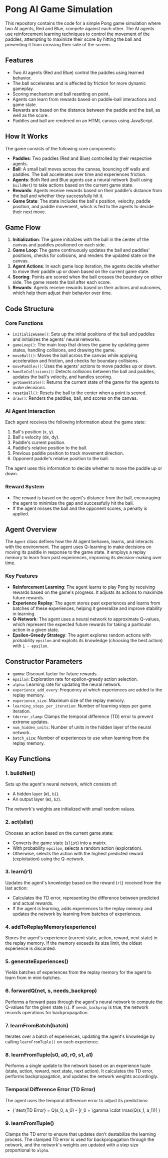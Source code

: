 # Pong AI Game Simulation

This repository contains the code for a simple Pong game simulation where two AI agents, Red and Blue, compete against each other. The AI agents use reinforcement learning techniques to control the movement of the paddles, attempting to maximize their score by hitting the ball and preventing it from crossing their side of the screen.

## Features

- Two AI agents (Red and Blue) control the paddles using learned behavior.
- The ball accelerates and is affected by friction for more dynamic gameplay.
- Scoring mechanism and ball resetting on point.
- Agents can learn from rewards based on paddle-ball interactions and game state.
- Rewards are based on the distance between the paddle and the ball, as well as the score.
- Paddles and ball are rendered on an HTML canvas using JavaScript.

## How It Works

The game consists of the following core components:

- **Paddles**: Two paddles (Red and Blue) controlled by their respective agents.
- **Ball**: A small ball moves across the canvas, bouncing off walls and paddles. The ball accelerates over time and experiences friction.
- **Agents**: Both Red and Blue agents use a neural network (built using `buildNet`) to take actions based on the current game state.
- **Rewards**: Agents receive rewards based on their paddle's distance from the ball and whether they successfully hit it.
- **Game State**: The state includes the ball's position, velocity, paddle position, and paddle movement, which is fed to the agents to decide their next move.

## Game Flow

1. **Initialization**: The game initializes with the ball in the center of the canvas and paddles positioned on each side.
2. **Game Loop**: The game continuously updates the ball and paddles' positions, checks for collisions, and renders the updated state on the canvas.
3. **Agent Actions**: In each game loop iteration, the agents decide whether to move their paddle up or down based on the current game state.
4. **Scoring**: Points are scored when the ball crosses the boundary on either side. The game resets the ball after each score.
5. **Rewards**: Agents receive rewards based on their actions and outcomes, which help them adjust their behavior over time.

## Code Structure

### Core Functions

- `initializeGame()`: Sets up the initial positions of the ball and paddles and initializes the agents' neural networks.
- `gameLoop()`: The main loop that drives the game by updating game states, handling collisions, and drawing the game.
- `moveBall()`: Moves the ball across the canvas while applying acceleration and friction, and checks for boundary collisions.
- `movePaddles()`: Uses the agents' actions to move paddles up or down.
- `handleCollisions()`: Detects collisions between the ball and paddles, updates the ball's velocity, and handles scoring.
- `getGameState()`: Returns the current state of the game for the agents to make decisions.
- `resetBall()`: Resets the ball to the center when a point is scored.
- `draw()`: Renders the paddles, ball, and scores on the canvas.

### AI Agent Interaction

Each agent receives the following information about the game state:

1. Ball's position (x, y).
2. Ball's velocity (dx, dy).
3. Paddle's current position.
4. Paddle's relative position to the ball.
5. Previous paddle position to track movement direction.
6. Opponent paddle's relative position to the ball.

The agent uses this information to decide whether to move the paddle up or down.

### Reward System

- The reward is based on the agent's distance from the ball, encouraging the agent to minimize the gap and successfully hit the ball.
- If the agent misses the ball and the opponent scores, a penalty is applied.


## Agent Overview

The `Agent` class defines how the AI agent behaves, learns, and interacts with the environment. The agent uses Q-learning to make decisions on moving its paddle in response to the game state. It employs a replay memory to learn from past experiences, improving its decision-making over time.

### Key Features

- **Reinforcement Learning**: The agent learns to play Pong by receiving rewards based on the game's progress. It adjusts its actions to maximize future rewards.
- **Experience Replay**: The agent stores past experiences and learns from batches of these experiences, helping it generalize and improve stability in learning.
- **Q-Network**: The agent uses a neural network to approximate Q-values, which represent the expected future rewards for taking a particular action in a given state.
- **Epsilon-Greedy Strategy**: The agent explores random actions with probability `epsilon` and exploits its knowledge (choosing the best action) with `1 - epsilon`.

## Constructor Parameters

- `gamma`: Discount factor for future rewards.
- `epsilon`: Exploration rate for epsilon-greedy action selection.
- `alpha`: Learning rate for updating the neural network.
- `experience_add_every`: Frequency at which experiences are added to the replay memory.
- `experience_size`: Maximum size of the replay memory.
- `learning_steps_per_iteration`: Number of learning steps per game iteration.
- `tderror_clamp`: Clamps the temporal difference (TD) error to prevent extreme updates.
- `num_hidden_units`: Number of units in the hidden layer of the neural network.
- `batch_size`: Number of experiences to use when learning from the replay memory.

## Key Functions

### 1. **buildNet()**

Sets up the agent's neural network, which consists of:
- A hidden layer (`W1`, `b1`).
- An output layer (`W2`, `b2`).

The network's weights are initialized with small random values.

### 2. **act(slist)**

Chooses an action based on the current game state:
- Converts the game state (`slist`) into a matrix.
- With probability `epsilon`, selects a random action (exploration).
- Otherwise, selects the action with the highest predicted reward (exploitation) using the Q-network.

### 3. **learn(r1)**

Updates the agent's knowledge based on the reward (`r1`) received from the last action:
- Calculates the TD error, representing the difference between predicted and actual rewards.
- If the agent is learning, adds experiences to the replay memory and updates the network by learning from batches of experiences.

### 4. **addToReplayMemory(experience)**

Stores the agent's experience (current state, action, reward, next state) in the replay memory. If the memory exceeds its size limit, the oldest experience is discarded.

### 5. **generateExperiences()**

Yields batches of experiences from the replay memory for the agent to learn from in mini-batches.

### 6. **forwardQ(net, s, needs_backprop)**

Performs a forward pass through the agent's neural network to compute the Q-values for the given state (`s`). If `needs_backprop` is true, the network records operations for backpropagation.

### 7. **learnFromBatch(batch)**

Iterates over a batch of experiences, updating the agent's knowledge by calling `learnFromTuple()` on each experience.

### 8. **learnFromTuple(s0, a0, r0, s1, a1)**

Performs a single update to the network based on an experience tuple (state, action, reward, next state, next action). It calculates the TD error, performs backpropagation, and updates the network weights accordingly.

### Temporal Difference Error (TD Error)

The agent uses the temporal difference error to adjust its predictions:
- \( \text{TD Error} = Q(s_0, a_0) - [r_0 + \gamma \cdot \max(Q(s_1, a_1))] \)

### 9. **learnFromTuple()**

Clamps the TD error to ensure that updates don't destabilize the learning process. The clamped TD error is used for backpropagation through the network, and the network's weights are updated with a step size proportional to `alpha`.

